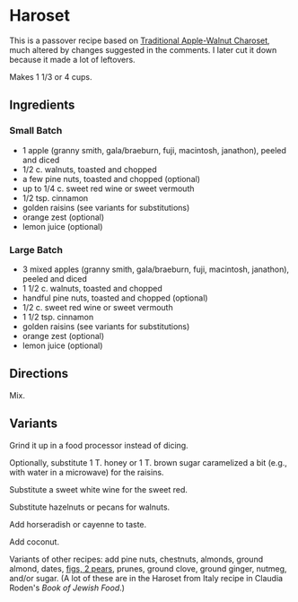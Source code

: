 [passover]: ../indices/passover.html

# Haroset

This is a passover recipe based on [Traditional Apple-Walnut Charoset](http://www.epicurious.com/recipes/food/views/traditional-apple-walnut-charoset-234298), much altered by changes suggested in the comments.  I later cut it down because it made a lot of leftovers.

Makes 1 1/3 or 4 cups.

## Ingredients 

### Small Batch

* 1 apple (granny smith, gala/braeburn, fuji, macintosh, janathon), peeled and diced
* 1/2 c. walnuts, toasted and chopped
* a few pine nuts, toasted and chopped (optional)
* up to 1/4 c. sweet red wine or sweet vermouth
* 1/2 tsp. cinnamon
* golden raisins (see variants for substitutions)
* orange zest (optional)
* lemon juice (optional)

### Large Batch

* 3 mixed apples (granny smith, gala/braeburn, fuji, macintosh, janathon), peeled and diced
* 1 1/2 c. walnuts, toasted and chopped
* handful pine nuts, toasted and chopped (optional)
* 1/2 c. sweet red wine or sweet vermouth
* 1 1/2 tsp. cinnamon
* golden raisins (see variants for substitutions)
* orange zest (optional)
* lemon juice (optional)

## Directions

Mix.

## Variants

Grind it up in a food processor instead of dicing.

Optionally, substitute 1 T. honey or 1 T. brown sugar caramelized a bit (e.g., with water in a microwave) for the raisins.

Substitute a sweet white wine for the sweet red.

Substitute hazelnuts or pecans for walnuts.

Add horseradish or cayenne to taste.

Add coconut.

Variants of other recipes: add pine nuts, chestnuts, almonds, ground almond, dates, [figs, 2 pears](https://cooking.nytimes.com/recipes/12346-pear-haroseth-with-pecans-and-figs), prunes, ground clove, ground ginger, nutmeg, and/or sugar.  (A lot of these are in the Haroset from Italy recipe in Claudia Roden's *Book of Jewish Food*.)
